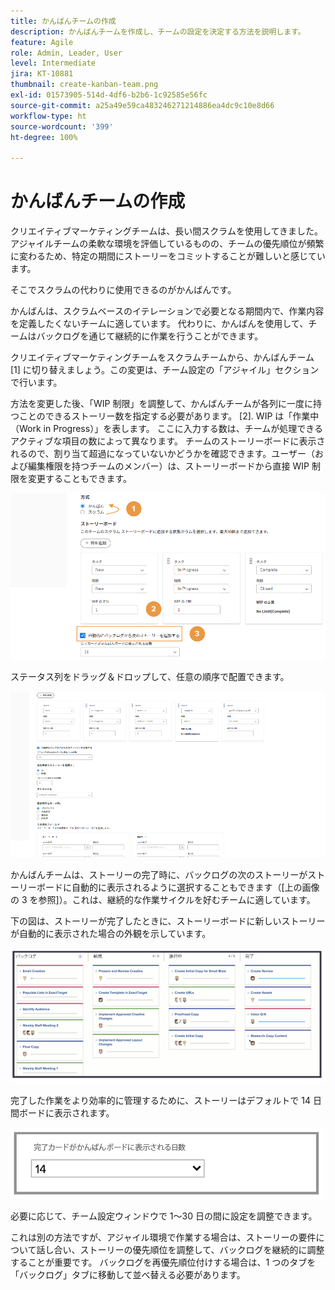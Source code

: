 ```yaml
---
title: かんばんチームの作成
description: かんばんチームを作成し、チームの設定を決定する方法を説明します。
feature: Agile
role: Admin, Leader, User
level: Intermediate
jira: KT-10881
thumbnail: create-kanban-team.png
exl-id: 01573905-514d-4df6-b2b6-1c92585e56fc
source-git-commit: a25a49e59ca483246271214886ea4dc9c10e8d66
workflow-type: ht
source-wordcount: '399'
ht-degree: 100%

---
```


# かんばんチームの作成

クリエイティブマーケティングチームは、長い間スクラムを使用してきました。 アジャイルチームの柔軟な環境を評価しているものの、チームの優先順位が頻繁に変わるため、特定の期間にストーリーをコミットすることが難しいと感じています。

そこでスクラムの代わりに使用できるのがかんばんです。

かんばんは、スクラムベースのイテレーションで必要となる期間内で、作業内容を定義したくないチームに適しています。 代わりに、かんばんを使用して、チームはバックログを通じて継続的に作業を行うことができます。

クリエイティブマーケティングチームをスクラムチームから、かんばんチーム [1] に切り替えましょう。この変更は、チーム設定の「アジャイル」セクションで行います。

方法を変更した後、「WIP 制限」を調整して、かんばんチームが各列に一度に持つことのできるストーリー数を指定する必要があります。 [2]. WIP は「作業中（Work in Progress）」を表します。 ここに入力する数は、チームが処理できるアクティブな項目の数によって異なります。 チームのストーリーボードに表示されるので、割り当て超過になっていないかどうかを確認できます。ユーザー（および編集権限を持つチームのメンバー）は、ストーリーボードから直接 WIP 制限を変更することもできます。

![チーム設定ページ](assets/teamspage-01.png)

ステータス列をドラッグ＆ドロップして、任意の順序で配置できます。

![チーム設定ページ](assets/teamspage-02.png)

かんばんチームは、ストーリーの完了時に、バックログの次のストーリーがストーリーボードに自動的に表示されるように選択することもできます（[上の画像の 3 を参照]）。これは、継続的な作業サイクルを好むチームに適しています。


下の図は、ストーリーが完了したときに、ストーリーボードに新しいストーリーが自動的に表示された場合の外観を示しています。

![チーム設定ページ](assets/teamspage-03.png)

完了した作業をより効率的に管理するために、ストーリーはデフォルトで 14 日間ボードに表示されます。

![チーム設定ページ](assets/teampage-04.png)

必要に応じて、チーム設定ウィンドウで 1～30 日の間に設定を調整できます。

これは別の方法ですが、アジャイル環境で作業する場合は、ストーリーの要件について話し合い、ストーリーの優先順位を調整して、バックログを継続的に調整することが重要です。 バックログを再優先順位付けする場合は、1 つのタブを「バックログ」タブに移動して並べ替える必要があります。

